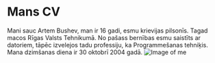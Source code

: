 # Mans CV
Mani sauc Artem Bushev, man ir 16 gadi, esmu krievijas pilsonīs. Tagad macos Rīgas Valsts Tehnikumā. No pašass bernības esmu saistīts ar datoriem, tāpēc izvelejos tadu professiju, ka Programmešanas tehniķis. Mana dzimšanas diena ir 30 oktobrī 2004 gadā.
![Image of me](https://drive.google.com/file/d/1pMwevX_aJtufmBhbdS9ZgyxmG3TxDSDF/view?usp=sharing)